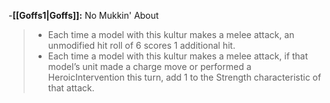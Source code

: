 -**[[Goffs1\|Goffs]]:** No Mukkin' About
>-   Each time a model with this kultur makes a melee attack, an unmodified hit roll of 6 scores 1 additional hit.
>-   Each time a model with this kultur makes a melee attack, if that model’s unit made a charge move or performed a HeroicIntervention this turn, add 1 to the Strength characteristic of that attack.